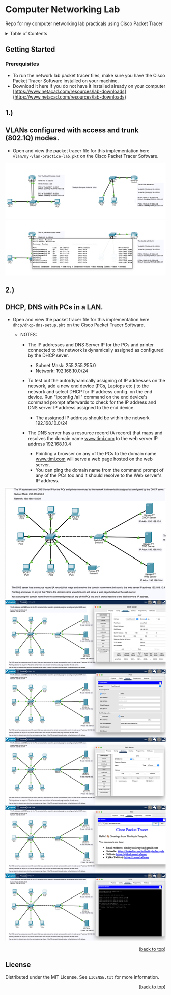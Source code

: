 # Computer Networking Lab
Repo for my computer networking lab practicals using Cisco Packet Tracer


<!-- TABLE OF CONTENTS -->
<details>
  <summary>Table of Contents</summary>
  <ol>
  <li>
      <a href="#getting-started">Getting Started</a>
    </li>
    <li>
      <a href="#1">VLANs configured with access and trunk (802.1Q) modes.</a>
    </li>
    <li>
      <a href="#2">DHCP, DNS with PCs in a LAN.</a>
    </li>
  </ol>
</details>




<!-- GETTING STARTED -->
## Getting Started

### Prerequisites

* To run the network lab packet tracer files, make sure you have the Cisco Packet Tracer Software installed on your machine.
* Download it here if you do not have it installed already on your computer [https://www.netacad.com/resources/lab-downloads](https://www.netacad.com/resources/lab-downloads)


## 1.)
## VLANs configured with access and trunk (802.1Q) modes.
* Open and view the packet tracer file for this implementation here ```vlan/my-vlan-practice-lab.pkt``` on the Cisco Packet Tracer Software.

 <div style="text-align:center">
    <img src="./vlan/vlan%201.png" alt="vlans implementatiom image on cisco packet tracer 1" />
    <img src="./vlan/vlan%202.png" alt="vlans implementatiom image on cisco packet tracer 2" />
</div>


## 2.)
## DHCP, DNS with PCs in a LAN.
* Open and view the packet tracer file for this implementation here ```dhcp/dhcp-dns-setup.pkt``` on the Cisco Packet Tracer Software.
  
  * NOTES:
    * The IP addresses and DNS Server IP for the PCs and printer connected to the network is dynamically assigned as configured by the DHCP sever.
      * Subnet Mask: 255.255.255.0
      * Network: 192.168.10.0/24


    * To test out the auto/dynamically assigning of IP addresses on the network, add a new end device (PCs, Laptops etc.) to the network and select DHCP for IP address config. on the end device. Run "ipconfig /all" command on the end device's command prompt afterwards to check for the IP address and DNS server IP address assigned to the end device.
      * The assigned IP address should be within the network 192.168.10.0/24
  
  
    * The DNS server has a resource record (A record) that maps and resolves the domain name www.timi.com to the web server IP address 192.168.10.4
      * Pointing a browser on any of the PCs to the domain name www.timi.com will serve a web page hosted on the web server.
      * You can ping the domain name from the command prompt of any of the PCs too and it should resolve to the Web server's IP address.

 <div style="text-align:center">
    <img src="./dhcp/DH01.png" alt="dhcp,dns implementatiom image on cisco packet tracer 1" />
    <img src="./dhcp/DHCP%201.png" alt="dhcp,dns implementatiom image on cisco packet tracer 2" />
    <img src="./dhcp/DHCP%202.png" alt="dhcp,dns implementatiom image on cisco packet tracer 3" />
    <img src="./dhcp/DNS%201.png" alt="dhcp,dns implementatiom image on cisco packet tracer 4" />
    <img src="./dhcp/DNS%202.png" alt="dhcp,dns implementatiom image on cisco packet tracer 5" />
    <img src="./dhcp/DNS%203.png" alt="dhcp,dns implementatiom image on cisco packet tracer 6" />
</div>







<p align="right">(<a href="#getting-started">back to top</a>)</p>

<!-- LICENSE -->
## License

Distributed under the MIT License. See `LICENSE.txt` for more information.

<p align="right">(<a href="#getting-started">back to top</a>)</p>

